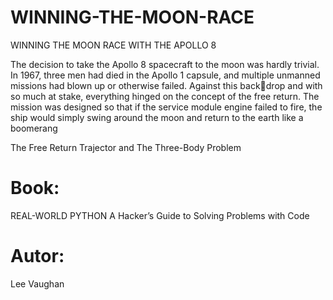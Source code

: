 # WINNING-THE-MOON-RACE
WINNING THE MOON RACE WITH THE APOLLO 8

The decision to take the Apollo 8 spacecraft to the moon was hardly 
trivial. In 1967, three men had died in the Apollo 1 capsule, and multiple 
unmanned missions had blown up or otherwise failed. Against this backdrop and with so much at stake, everything hinged on the concept of the 
free return. The mission was designed so that if the service module engine 
failed to fire, the ship would simply swing around the moon and return to 
the earth like a boomerang

The Free Return Trajector and The Three-Body Problem

# Book:
REAL-WORLD PYTHON
A Hacker’s Guide to
Solving Problems with Code
# Autor:
Lee Vaughan
